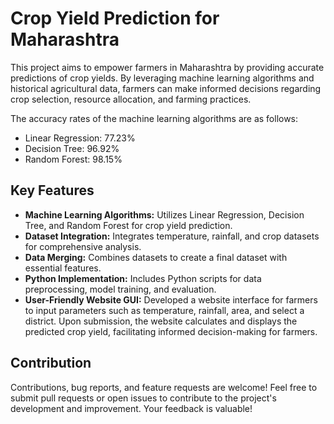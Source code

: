 # Crop Yield Prediction for Maharashtra

This project aims to empower farmers in Maharashtra by providing accurate predictions of crop yields. By leveraging machine learning algorithms and historical agricultural data, farmers can make informed decisions regarding crop selection, resource allocation, and farming practices. 

The accuracy rates of the machine learning algorithms are as follows:
- Linear Regression: 77.23%
- Decision Tree: 96.92%
- Random Forest: 98.15%

## Key Features
- **Machine Learning Algorithms:** Utilizes Linear Regression, Decision Tree, and Random Forest for crop yield prediction.
- **Dataset Integration:** Integrates temperature, rainfall, and crop datasets for comprehensive analysis.
- **Data Merging:** Combines datasets to create a final dataset with essential features.
- **Python Implementation:** Includes Python scripts for data preprocessing, model training, and evaluation.
- **User-Friendly Website GUI:** Developed a website interface for farmers to input parameters such as temperature, rainfall, area, and select a district. Upon submission, the website calculates and displays the predicted crop yield, facilitating informed decision-making for farmers.

## Contribution
Contributions, bug reports, and feature requests are welcome! Feel free to submit pull requests or open issues to contribute to the project's development and improvement. Your feedback is valuable!




